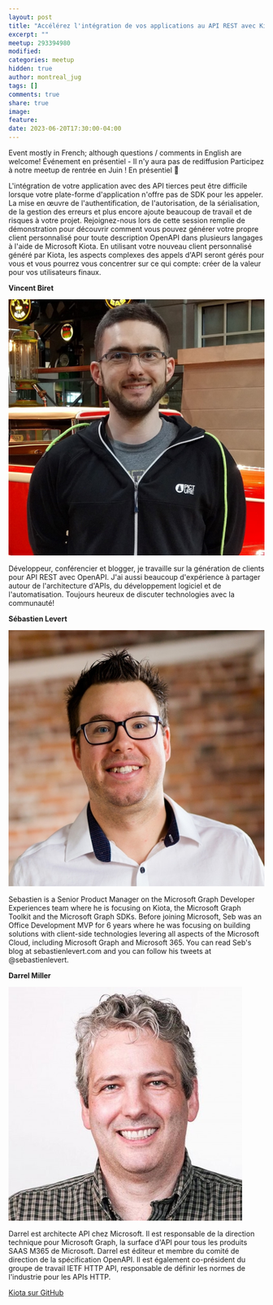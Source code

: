 ```yaml
---
layout: post
title: "Accélérez l'intégration de vos applications au API REST avec Kiota"
excerpt: ""
meetup: 293394980
modified:
categories: meetup
hidden: true
author: montreal_jug
tags: []
comments: true
share: true
image:
feature:
date: 2023-06-20T17:30:00-04:00
---
```


Event mostly in French; although questions / comments in English are welcome!
Événement en présentiel - Il n'y aura pas de rediffusion
Participez à notre meetup de rentrée en Juin ! En présentiel 🎉

L'intégration de votre application avec des API tierces peut être difficile lorsque votre plate-forme d'application n'offre pas de SDK pour les appeler. La mise en œuvre de l'authentification, de l'autorisation, de la sérialisation, de la gestion des erreurs et plus encore ajoute beaucoup de travail et de risques à votre projet. Rejoignez-nous lors de cette session remplie de démonstration pour découvrir comment vous pouvez générer votre propre client personnalisé pour toute description OpenAPI dans plusieurs langages à l'aide de Microsoft Kiota. En utilisant votre nouveau client personnalisé généré par Kiota, les aspects complexes des appels d'API seront gérés pour vous et vous pourrez vous concentrer sur ce qui compte: créer de la valeur pour vos utilisateurs finaux.

__Vincent Biret__

![Vincent Biret](/images/Vincent_Biret.jpg)

Développeur, conférencier et blogger, je travaille sur la génération de clients pour API REST avec OpenAPI.
J'ai aussi beaucoup d'expérience à partager autour de l'architecture d'APIs, du développement logiciel et de l'automatisation.
Toujours heureux de discuter technologies avec la communauté!

__Sébastien Levert__

![Sébastien Levert](/images/Sebastien_Levert.jpg)

Sebastien is a Senior Product Manager on the Microsoft Graph Developer Experiences team where he is focusing on Kiota, the Microsoft Graph Toolkit and the Microsoft Graph SDKs. Before joining Microsoft, Seb was an Office Development MVP for 6 years where he was focusing on building solutions with client-side technologies levering all aspects of the Microsoft Cloud, including Microsoft Graph and Microsoft 365. You can read Seb's blog at sebastienlevert.com and you can follow his tweets at @sebastienlevert.

__Darrel Miller__

![Darrel Miller](/images/DarrelMiller.jpg)

Darrel est architecte API chez Microsoft. Il est responsable de la direction technique pour Microsoft Graph, la surface d'API pour tous les produits SAAS M365 de Microsoft. Darrel est éditeur et membre du comité de direction de la spécification OpenAPI. Il est également co-président du groupe de travail IETF HTTP API, responsable de définir les normes de l'industrie pour les APIs HTTP.

[Kiota sur GitHub](https://github.com/microsoft/kiota)
